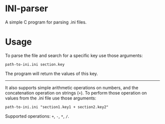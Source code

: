 # INI-parser
A simple C program for parsing .ini files.
# Usage
To parse the file and search for a specific key use those arguments:
```
path-to-ini.ini section.key
```
The program will return the values of this key.

---
It also supports simple arithmetic operations on numbers, and the concatenation operation on strings (`+`).
To perform those operation on values from the .ini file use those arguments:
```
path-to-ini.ini "section1.key1 + section2.key2"
```
Supported operations: `+`, `-`, `*`, `/`. 
